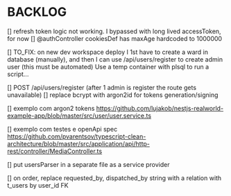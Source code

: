 # BACKLOG

[] refresh token logic not working. I bypassed with long lived accessToken, for now
[] @authController cookiesDef has maxAge hardcoded to 1000000

[] TO_FIX: on new dev workspace deploy I 1st have to create a ward in database (manually), and then I can use /api/users/register to create admin user (this must be automated)
Use a temp container with plsql to run a script...

[] POST /api/users/register (after 1 admin is register the route gets unavailable)
[] replace bcrypt with argon2id for tokens generation/signing

[] exemplo com argon2 tokens
https://github.com/lujakob/nestjs-realworld-example-app/blob/master/src/user/user.service.ts

[] exemplo com testes e openApi spec
https://github.com/pvarentsov/typescript-clean-architecture/blob/master/src/application/api/http-rest/controller/MediaController.ts

[] put usersParser in a separate file as a service provider

[] on order, replace requested_by, dispatched_by string with a relation with t_users by user_id FK
